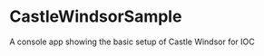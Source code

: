 CastleWindsorSample
===================

A console app showing the basic setup of Castle Windsor for IOC
